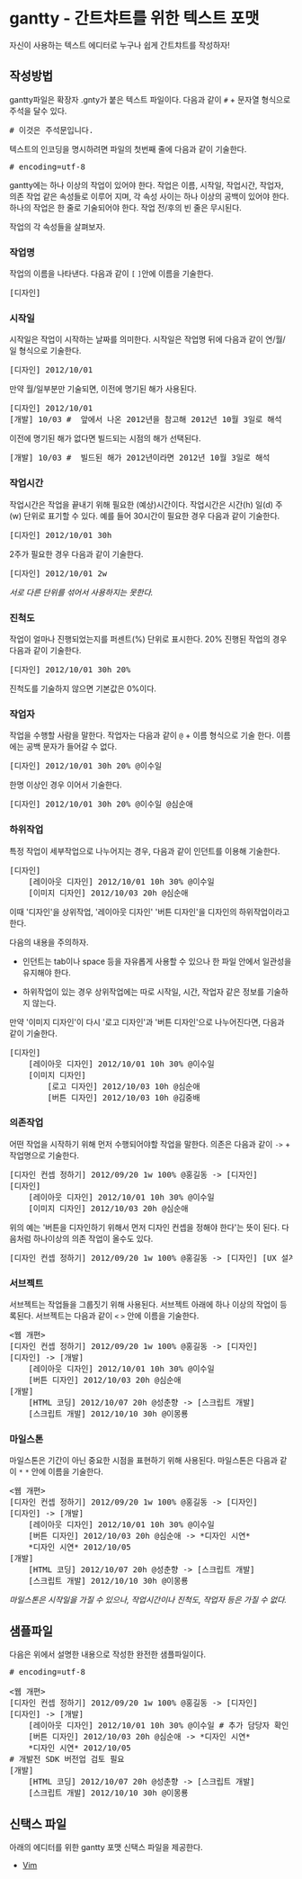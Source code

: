 # gantty - 간트챠트를 위한 텍스트 포맷

자신이 사용하는 텍스트 에디터로 누구나 쉽게 간트챠트를 작성하자!

## 작성방법

gantty파일은 확장자 .gnty가 붙은 텍스트 파일이다.
다음과 같이 `#` + 문자열 형식으로 주석을 달수 있다.

<pre>
# 이것은 주석문입니다.
</pre>

텍스트의 인코딩을 명시하려면 파일의 첫번째 줄에 다음과 같이 기술한다.

<pre>
# encoding=utf-8
</pre>

gantty에는 하나 이상의 작업이 있어야 한다. 작업은 이름, 시작일, 작업시간, 작업자, 의존 작업 같은 속성들로 이루어 지며, 각 속성 사이는 하나 이상의 공백이 있어야 한다. 하나의 작업은 한 줄로 기술되어야 한다. 작업 전/후의 빈 줄은 무시된다.

작업의 각 속성들을 살펴보자.

### 작업명
작업의 이름을 나타낸다.
다음과 같이 `[` `]`안에 이름을 기술한다.

<pre>
[디자인]
</pre>

### 시작일
시작일은 작업이 시작하는 날짜를 의미한다.
시작일은 작업명 뒤에 다음과 같이 연/월/일 형식으로 기술한다.

<pre>
[디자인] 2012/10/01
</pre>

만약 월/일부분만 기술되면, 이전에 명기된 해가 사용된다.

<pre>
[디자인] 2012/10/01
[개발] 10/03 #  앞에서 나온 2012년을 참고해 2012년 10월 3일로 해석
</pre>

이전에 명기된 해가 없다면 빌드되는 시점의 해가 선택된다.

<pre>
[개발] 10/03 #  빌드된 해가 2012년이라면 2012년 10월 3일로 해석
</pre>


### 작업시간
작업시간은 작업을 끝내기 위해 필요한 (예상)시간이다. 
작업시간은 시간(h) 일(d) 주(w) 단위로 표기할 수 있다. 
예를 들어 30시간이 필요한 경우 다음과 같이 기술한다.

<pre>
[디자인] 2012/10/01 30h
</pre>

2주가 필요한 경우 다음과 같이 기술한다.

<pre>
[디자인] 2012/10/01 2w
</pre>

*서로 다른 단위를 섞어서 사용하지는 못한다.*

### 진척도
작업이 얼마나 진행되었는지를 퍼센트(%) 단위로 표시한다.
20% 진행된 작업의 경우 다음과 같이 기술한다.

<pre>
[디자인] 2012/10/01 30h 20%
</pre>

진척도를 기술하지 않으면 기본값은 0%이다.

### 작업자
작업을 수행할 사람을 말한다.
작업자는 다음과 같이 `@` + 이름 형식으로 기술 한다. 이름에는 공백 문자가 들어갈 수 없다.

<pre>
[디자인] 2012/10/01 30h 20% @이수일
</pre>

한명 이상인 경우 이어서 기술한다.

<pre>
[디자인] 2012/10/01 30h 20% @이수일 @심순애
</pre>

### 하위작업
특정 작업이 세부작업으로 나누어지는 경우, 다음과 같이 인던트를 이용해 기술한다.

<pre>
[디자인]
    [레이아웃 디자인] 2012/10/01 10h 30% @이수일
    [이미지 디자인] 2012/10/03 20h @심순애
</pre>

이때 '디자인'을 상위작업, '레이아웃 디자인' '버튼 디자인'을 디자인의 하위작업이라고 한다.

다음의 내용을 주의하자.

* 인던트는 tab이나 space 등을 자유롭게 사용할 수 있으나 한 파일 안에서 일관성을 유지해야 한다.

* 하위작업이 있는 경우 상위작업에는 따로 시작일, 시간, 작업자 같은 정보를 기술하지 않는다.

만약 '이미지 디자인'이 다시 '로고 디자인'과 '버튼 디자인'으로 나누어진다면, 다음과 같이 기술한다.

<pre>
[디자인]
    [레이아웃 디자인] 2012/10/01 10h 30% @이수일
    [이미지 디자인]
        [로고 디자인] 2012/10/03 10h @심순애
        [버튼 디자인] 2012/10/03 10h @김중배
</pre>


### 의존작업
어떤 작업을 시작하기 위해 먼저 수행되어야할 작업을 말한다.
의존은 다음과 같이 `->` + 작업명으로 기술한다.

<pre>
[디자인 컨셉 정하기] 2012/09/20 1w 100% @홍길동 -> [디자인]
[디자인]
    [레이아웃 디자인] 2012/10/01 10h 30% @이수일
    [이미지 디자인] 2012/10/03 20h @심순애
</pre>

위의 예는 '버튼을 디자인하기 위해서 먼저 디자인 컨셉을 정해야 한다'는 뜻이 된다.
다음처럼 하나이상의 의존 작업이 올수도 있다.

<pre>
[디자인 컨셉 정하기] 2012/09/20 1w 100% @홍길동 -> [디자인] [UX 설계]
</pre>

### 서브젝트

서브젝트는 작업들을 그룹짓기 위해 사용된다. 서브젝트 아래에 하나 이상의 작업이 등록된다.
서브젝트는 다음과 같이 `<` `>` 안에 이름을 기술한다.

<pre>
&lt;웹 개편&gt;
[디자인 컨셉 정하기] 2012/09/20 1w 100% @홍길동 -> [디자인]
[디자인] -> [개발]
    [레이아웃 디자인] 2012/10/01 10h 30% @이수일
    [버튼 디자인] 2012/10/03 20h @심순애
[개발]
    [HTML 코딩] 2012/10/07 20h @성춘향 -> [스크립트 개발]
    [스크립트 개발] 2012/10/10 30h @이몽룡
</pre>

### 마일스톤
마일스톤은 기간이 아닌 중요한 시점을 표현하기 위해 사용된다.
마일스톤은 다음과 같이 `*` `*` 안에 이름을 기술한다.

<pre>
&lt;웹 개편&gt;
[디자인 컨셉 정하기] 2012/09/20 1w 100% @홍길동 -> [디자인]
[디자인] -> [개발]
    [레이아웃 디자인] 2012/10/01 10h 30% @이수일
    [버튼 디자인] 2012/10/03 20h @심순애 -> *디자인 시연*
    *디자인 시연* 2012/10/05
[개발]
    [HTML 코딩] 2012/10/07 20h @성춘향 -> [스크립트 개발]
    [스크립트 개발] 2012/10/10 30h @이몽룡
</pre>

*마일스톤은 시작일을 가질 수 있으나, 작업시간이나 진척도, 작업자 등은 가질 수 없다.*


## 샘플파일

다음은 위에서 설명한 내용으로 작성한 완전한 샘플파일이다.

<pre>
# encoding=utf-8

&lt;웹 개편&gt;
[디자인 컨셉 정하기] 2012/09/20 1w 100% @홍길동 -> [디자인]
[디자인] -> [개발]
    [레이아웃 디자인] 2012/10/01 10h 30% @이수일 # 추가 담당자 확인 필요
    [버튼 디자인] 2012/10/03 20h @심순애 -> *디자인 시연*
    *디자인 시연* 2012/10/05
# 개발전 SDK 버전업 검토 필요
[개발]
    [HTML 코딩] 2012/10/07 20h @성춘향 -> [스크립트 개발]
    [스크립트 개발] 2012/10/10 30h @이몽룡
</pre>

## 신택스 파일
아래의 에디터를 위한 gantty 포맷 신택스 파일을 제공한다.

* [Vim](http://github.com/haje01/gantty/blob/master/syntax/gnty.vim)

